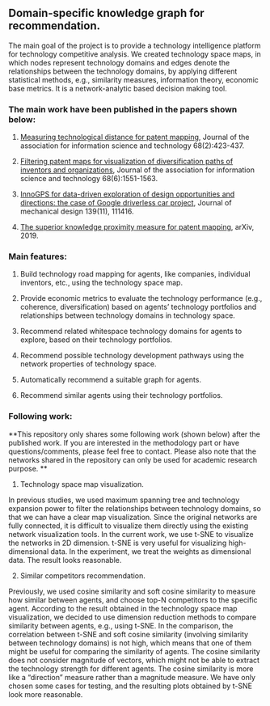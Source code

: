 ## Domain-specific knowledge graph for recommendation.

The main goal of the project is to provide a technology intelligence platform for technology competitive analysis. We created technology space maps, in which nodes represent technology domains and edges denote the relationships between the technology domains, by applying different statistical methods, e.g., similarity measures, information theory, economic base metrics. It is a network-analytic based decision making tool.

### The main work have been published in the papers shown below:
1. [Measuring technological distance for patent mapping](https://doi.org/10.1002/asi.23664), Journal of the association for information science and technology 68(2):423-437.

2. [Filtering patent maps for visualization of diversification paths of inventors and organizations](https://doi.org/10.1002/asi.23780), Journal of the association for information science and technology 68(6):1551-1563.

3. [InnoGPS for data-driven exploration of design opportunities and directions: the case of Google driverless car project](https://doi.org/10.1115/1.4037680), Journal of mechanical design 139(11), 111416.

4. [The superior knowledge proximity measure for patent mapping](https://arxiv.org/pdf/1901.03925.pdf), arXiv, 2019.

### Main features:
1. Build technology road mapping for agents, like companies, individual inventors, etc., using the technology space map.

2. Provide economic metrics to evaluate the technology performance (e.g., coherence, diversification) based on agents’ technology portfolios and relationships between technology domains in technology space.

3. Recommend related whitespace technology domains for agents to explore, based on their technology portfolios.

4. Recommend possible technology development pathways using the network properties of technology space.

5. Automatically recommend a suitable graph for agents.

6. Recommend similar agents using their technology portfolios.

### Following work:

**This repository only shares some following work (shown below) after the published work. If you are interested in the methodology part or have questions/comments, please feel free to contact. Please also note that the networks shared in the repository can only be used for academic research purpose. **

1. Technology space map visualization. 

In previous studies, we used maximum spanning tree and technology expansion power to filter the relationships between technology domains, so that we can have a clear map visualization. Since the original networks are fully connected, it is difficult to visualize them directly using the existing network visualization tools. In the current work, we use t-SNE to visualize the networks in 2D dimension. t-SNE is very useful for visualizing high-dimensional data. In the experiment, we treat the weights as dimensional data. The result looks reasonable. 

2. Similar competitors recommendation. 

Previously, we used cosine similarity and soft cosine similarity to measure how similar between agents, and choose top-N competitors to the specific agent. According to the result obtained in the technology space map visualization, we decided to use dimension reduction methods to compare similarity between agents, e.g., using t-SNE. In the comparison, the correlation between t-SNE and soft cosine similarity (involving similarity between technology domains) is not high, which means that one of them might be useful for comparing the similarity of agents. The cosine similarity does not consider magnitude of vectors, which might not be able to extract the technology strength for different agents. The cosine similarity is more like a “direction” measure rather than a magnitude measure. We have only chosen some cases for testing, and the resulting plots obtained by t-SNE look more reasonable. 
